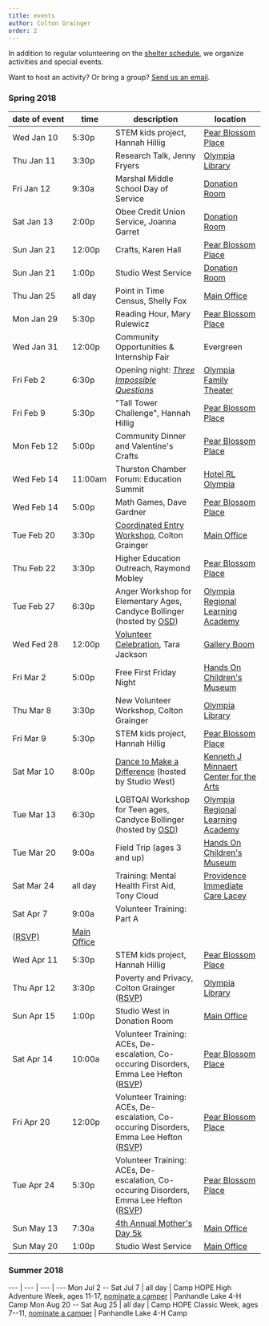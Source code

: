 ```yaml
---
title: events
author: Colton Grainger
order: 2
---
```


In addition to regular volunteering on the [shelter schedule](https://www.volgistics.com/ex/portal.dll/?from=189830), we organize activities and special events.

Want to host an activity? Or bring a group? [Send us an email](mailto:coltong@fscss.org).

### Spring 2018

date&nbsp;of&nbsp;event | time | description | location
--- | --- | --- | ---
Wed Jan 10 | 5:30p | STEM kids project, Hannah Hillig | [Pear Blossom Place][pbp]
Thu Jan 11 | 3:30p | Research Talk, Jenny Fryers | [Olympia Library][lib]
Fri Jan 12 | 9:30a | Marshal Middle School Day of Service | [Donation Room][fsc]
Sat Jan 13 | 2:00p | Obee Credit Union Service, Joanna Garret | [Donation Room][fsc]
Sun Jan 21 | 12:00p | Crafts, Karen Hall | [Pear Blossom Place][pbp]
Sun Jan 21 | 1:00p | Studio West Service | [Donation Room][fsc]
Thu Jan 25 | all day | Point in Time Census, Shelly Fox | [Main Office][fsc]
Mon Jan 29 | 5:30p | Reading Hour, Mary Rulewicz | [Pear Blossom Place][pbp]
Wed Jan 31 | 12:00p | Community Opportunities & Internship Fair | Evergreen
Fri Feb 2  | 6:30p | Opening night: *[Three Impossible Questions](http://olyft.org/3-impossible-questions/)* | [Olympia Family Theater][olf]
Fri Feb 9  | 5:30p | "Tall Tower Challenge", Hannah Hillig | [Pear Blossom Place][pbp]
Mon Feb 12 | 5:00p | Community Dinner and Valentine's Crafts | [Pear Blossom Place][pbp]
Wed Feb 14 | 11:00am | Thurston Chamber Forum: Education Summit | [Hotel RL Olympia][rl]
Wed Feb 14 | 5:00p | Math Games, Dave Gardner | [Pear Blossom Place][pbp]
Tue Feb 20 | 3:30p | [Coordinated Entry Workshop](https://docs.google.com/forms/d/e/1FAIpQLSfZrc6uvmrnuk4LXm3L0TwSOdrxjg_-hgh8Ok3dUjCvITgeGw/viewform?usp=sf_link), Colton Grainger | [Main Office][fsc]
Thu Feb 22 | 3:30p | Higher Education Outreach, Raymond Mobley | [Pear Blossom Place][pbp]
Tue Feb 27 | 6:30p | Anger Workshop for Elementary Ages, Candyce Bollinger (hosted by [OSD](https://osd.wednet.edu/departments/k_12_teaching_learning/child_development_workshops)) | [Olympia Regional Learning Academy][orla]
Wed Fed 28 | 12:00p | [Volunteer Celebration](https://docs.google.com/forms/d/e/1FAIpQLSe5mc3dWauE9jeCt6ziN6Hq7KOaVNGqVCgmkCaWTLNdGibP8Q/viewform?usp=sf_link), Tara Jackson | [Gallery Boom][boom]
Fri Mar 2 | 5:00p | Free First Friday Night | [Hands On Children's Museum][hocm]
Thu Mar 8  | 3:30p | New Volunteer Workshop, Colton Grainger | [Olympia Library][lib] 
Fri Mar 9  | 5:30p | STEM kids project, Hannah Hillig | [Pear Blossom Place][pbp]
Sat Mar 10 | 8:00p | [Dance to Make a Difference](http://www.studiowestdanceacademy.com/Home/Performances/DancetoMakeaDifference.aspx) (hosted by Studio West) | [Kenneth J Minnaert Center for the Arts](https://www.google.com/maps/place/Kenneth+J.+Minnaert+Center+for+the+Arts/@47.0245027,-122.9297411,15z/data=!4m5!3m4!1s0x0:0x4fe24c9bb51f79ab!8m2!3d47.0245027!4d-122.9297411?sa=X&ved=0ahUKEwj9scuRzpnZAhUC6mMKHVMOAtEQ_BIIcjAK)
Tue Mar 13 | 6:30p | LGBTQAI Workshop for Teen ages, Candyce Bollinger (hosted by [OSD](https://osd.wednet.edu/departments/k_12_teaching_learning/child_development_workshops)) | [Olympia Regional Learning Academy][orla]
Tue Mar 20 | 9:00a | Field Trip (ages 3 and up) | [Hands On Children's Museum][hocm]
Sat Mar 24 | all day | Training: Mental Health First Aid, Tony Cloud | [Providence Immediate Care Lacey][prov]
Sat Apr 7 | 9:00a | Volunteer Training: Part A
([RSVP)](https://docs.google.com/forms/d/e/1FAIpQLSe5XxrA_-86eDYWccqwAb4wY0K_Mg4se_0sel5sTYloCI3QSg/viewform?usp=sf_link) | [Main Office][fsc]
Wed Apr 11 | 5:30p | STEM kids project, Hannah Hillig | [Pear Blossom Place][pbp]
Thu Apr 12 | 3:30p | Poverty and Privacy, Colton Grainger ([RSVP](https://docs.google.com/forms/d/e/1FAIpQLSftbadZDDl7ppju7pFMEGvHmYjuT2-VNmIpdtQePqG-Satc9A/viewform?usp=sf_link)) | [Olympia Library][lib]
Sun Apr 15 | 1:00p | Studio West in Donation Room | [Main Office][fsc]
Sat Apr 14 | 10:00a | Volunteer Training: ACEs, De-escalation, Co-occuring Disorders, Emma Lee Hefton ([RSVP](https://docs.google.com/forms/d/e/1FAIpQLSfM8Kv6WsVO_IW052-DzkaZ5NYpnYdx6uyRFSQ4LoeKeyKurA/viewform?usp=sf_link)) | [Pear Blossom Place][pbp]
Fri Apr 20 | 12:00p | Volunteer Training: ACEs, De-escalation, Co-occuring Disorders, Emma Lee Hefton ([RSVP](https://docs.google.com/forms/d/e/1FAIpQLSfM8Kv6WsVO_IW052-DzkaZ5NYpnYdx6uyRFSQ4LoeKeyKurA/viewform?usp=sf_link)) | [Pear Blossom Place][pbp]
Tue Apr 24 | 5:30p | Volunteer Training: ACEs, De-escalation, Co-occuring Disorders, Emma Lee Hefton ([RSVP](https://docs.google.com/forms/d/e/1FAIpQLSfM8Kv6WsVO_IW052-DzkaZ5NYpnYdx6uyRFSQ4LoeKeyKurA/viewform?usp=sf_link)) | [Pear Blossom Place][pbp]
Sun May 13 | 7:30a | [4th Annual Mother's Day 5k](https://www.facebook.com/events/364858170646944/) | [Main Office][fsc]
Sun May 20 | 1:00p | Studio West Service | [Main Office][fsc]

### Summer 2018

--- | --- | --- | ---
Mon Jul 2 -- Sat Jul 7 | all day | Camp HOPE High Adventure Week,  ages 11-17, [nominate a camper](https://docs.google.com/forms/d/e/1FAIpQLSePRAvyKdw3L1SFhbQGdpqhkuzhbik5E5yMBwgjv6zIyu5U0w/viewform) | Panhandle Lake 4-H Camp
Mon Aug 20 -- Sat Aug 25 | all day | Camp HOPE Classic Week,  ages 7--11, [nominate a camper](https://docs.google.com/forms/d/e/1FAIpQLSePRAvyKdw3L1SFhbQGdpqhkuzhbik5E5yMBwgjv6zIyu5U0w/viewform) | Panhandle Lake 4-H Camp

[pbp]: https://www.google.com/maps/place/Pear+Blossom+Place/@47.0423792,-122.8932699,17z/data=!3m1!4b1!4m5!3m4!1s0x549174e1d548747f:0x4e89b380a6ff5f9e!8m2!3d47.0423792!4d-122.8910812
[fsc]: https://www.google.com/maps/place/Family+Support+Center/@47.0459107,-122.9042318,17z/data=!3m1!4b1!4m5!3m4!1s0x5491751bc115f4a1:0xa72d6746d527f48e!8m2!3d47.0459107!4d-122.9020431
[lib]: https://www.google.com/maps/place/Olympia+Timberland+Library/@47.0412387,-122.9002976,17z/data=!3m1!4b1!4m5!3m4!1s0x5491751d90a12da9:0x8a9f18ea3ed43d65!8m2!3d47.0412387!4d-122.8981089
[orla]: https://www.google.com/maps/place/Olympia+Regional+Learning+Academy/@47.0371244,-122.8701067,17z/data=!3m1!4b1!4m5!3m4!1s0x0:0x1b81b1e5ac518517!8m2!3d47.0371244!4d-122.867918
[prov]: https://www.google.com/maps/place/Providence+Immediate+Care+Lacey/@47.0042043,-122.8241121,17z/data=!3m1!4b1!4m5!3m4!1s0x0:0xc227b5a1b7897759!8m2!3d47.0042043!4d-122.8219234
[olf]: https://www.google.com/maps/place/Olympia+Family+Theater/@47.0455796,-122.8949079,15z/data=!4m5!3m4!1s0x0:0xf516848f82fe4804!8m2!3d47.0455796!4d-122.8949079?sa=X&ved=0ahUKEwjZp-fVqOrYAhVX6mMKHecpBCAQ_BIIfDAN
[rl]: https://www.google.com/maps/place/Hotel+RL+Olympia+by+Red+Lion/@47.0275609,-122.9150658,17z/data=!3m1!4b1!4m5!3m4!1s0x54917456da117c1d:0xa6dfdaf9bc0519a!8m2!3d47.0275609!4d-122.9128718
[boom]: https://www.google.com/maps/place/Gallery+Boom/@47.0438683,-122.8977474,15z/data=!4m5!3m4!1s0x0:0x581b05a97efcc4b2!8m2!3d47.0438683!4d-122.8977474?sa=X&ved=0ahUKEwjc9KnrqZnZAhVY1GMKHV_4DHkQ_BIIhQEwDw
[hocm]: https://www.google.com/maps/place/Hands+On+Children's+Museum/@47.048043,-122.8989597,17z/data=!3m1!4b1!4m5!3m4!1s0x549174fd4fabd173:0x9bd4de293a89eea8!8m2!3d47.048043!4d-122.896771
